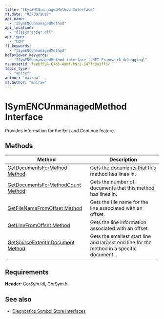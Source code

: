 ```yaml
---
title: "ISymENCUnmanagedMethod Interface"
ms.date: "03/30/2017"
api_name: 
  - "ISymENCUnmanagedMethod"
api_location: 
  - "diasymreader.dll"
api_type: 
  - "COM"
f1_keywords: 
  - "ISymENCUnmanagedMethod"
helpviewer_keywords: 
  - "ISymENCUnmanagedMethod interface [.NET Framework debugging]"
ms.assetid: faebf594-67d5-4abf-b9c1-547fd3a1ff87
topic_type: 
  - "apiref"
author: "mairaw"
ms.author: "mairaw"
---
```

# ISymENCUnmanagedMethod Interface
Provides information for the Edit and Continue feature.  
  
## Methods  
  
|Method|Description|  
|------------|-----------------|  
|[GetDocumentsForMethod Method](../../../../docs/framework/unmanaged-api/diagnostics/isymencunmanagedmethod-getdocumentsformethod-method.md)|Gets the documents that this method has lines in.|  
|[GetDocumentsForMethodCount Method](../../../../docs/framework/unmanaged-api/diagnostics/isymencunmanagedmethod-getdocumentsformethodcount-method.md)|Gets the number of documents that this method has lines in.|  
|[GetFileNameFromOffset Method](../../../../docs/framework/unmanaged-api/diagnostics/isymencunmanagedmethod-getfilenamefromoffset-method.md)|Gets the file name for the line associated with an offset.|  
|[GetLineFromOffset Method](../../../../docs/framework/unmanaged-api/diagnostics/isymencunmanagedmethod-getlinefromoffset-method.md)|Gets the line information associated with an offset.|  
|[GetSourceExtentInDocument Method](../../../../docs/framework/unmanaged-api/diagnostics/isymencunmanagedmethod-getsourceextentindocument-method.md)|Gets the smallest start line and largest end line for the method in a specific document.|  
  
## Requirements  
 **Header:** CorSym.idl, CorSym.h  
  
## See also

- [Diagnostics Symbol Store Interfaces](../../../../docs/framework/unmanaged-api/diagnostics/diagnostics-symbol-store-interfaces.md)
